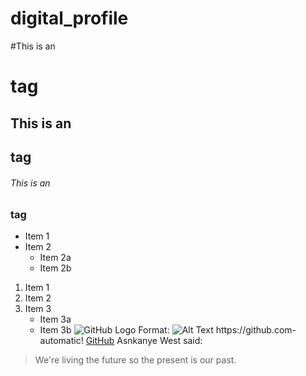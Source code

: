# digital_profile
#This is an <h1> tag
## This is an <h2> tag
###### This is an <h3> tag
* Item 1
* Item 2
  * Item 2a
  * Item 2b
1. Item 1
2. Item 2
3. Item 3
   * Item 3a
   * Item 3b
![GitHub Logo](/images/logo.png)
 Format: ![Alt Text](url)
 https://github.com- automatic!
 [GitHub](http://github.com)
 Asnkanye West said:
 > We're living the future so
 > the present is our past.
 > 
 
  
